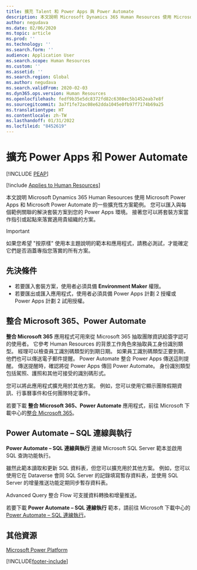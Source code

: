 ```yaml
---
title: 擴充 Talent 和 Power Apps 與 Power Automate
description: 本文說明 Microsoft Dynamics 365 Human Resources 使用 Microsoft Power Apps 和 Microsoft Power Automate 的一些擴充性方案範例。
author: negudava
ms.date: 02/06/2020
ms.topic: article
ms.prod: ''
ms.technology: ''
ms.search.form: ''
audience: Application User
ms.search.scope: Human Resources
ms.custom: ''
ms.assetid: ''
ms.search.region: Global
ms.author: negudava
ms.search.validFrom: 2020-02-03
ms.dyn365.ops.version: Human Resources
ms.openlocfilehash: fedf9b35e5dc8372fd82c6308ec5b1452eab7e8f
ms.sourcegitcommit: 3a7f1fe72ac08e62dda1045e0fb97f7174b69a25
ms.translationtype: HT
ms.contentlocale: zh-TW
ms.lasthandoff: 01/31/2022
ms.locfileid: "8452619"
---
```

# <a name="extend-with-power-apps-and-power-automate"></a>擴充 Power Apps 和 Power Automate


[!INCLUDE [PEAP](../includes/peap-1.md)]

[!include [Applies to Human Resources](../includes/applies-to-hr.md)]



本文說明 Microsoft Dynamics 365 Human Resources 使用 Microsoft Power Apps 和 Microsoft Power Automate 的一些擴充性方案範例。 您可以匯入與每個範例關聯的解決套裝方案到您的 Power Apps 環境。 接著您可以將套裝方案當作指引或起點來落實適用貴組織的方案。

> [!IMPORTANT]
> 如果您希望 "按原樣" 使用本主題說明的範本和應用程式，請務必測試，才能確定它們是否涵蓋專指您落實的所有方案。

## <a name="prerequisites"></a>先決條件

- 若要匯入套裝方案，使用者必須具備 **Environment Maker** 權限。
- 若要匯出或匯入應用程式，使用者必須具備 Power Apps 計劃 2 授權或 Power Apps 計劃 2 試用授權。

## <a name="integration-with-microsoft-365-power-automate"></a>整合 Microsoft 365、Power Automate

**整合 Microsoft 365** 應用程式可用來從 Microsoft 365 抽取團隊資訊給簽字認可的使用者。 它參考 Human Resources 的背景工作角色來抽取員工身份識別類型。 經理可以檢查員工識別碼類型的到期日期。 如果員工識別碼類型正要到期，他們也可以傳送電子郵件提醒。 Power Automate 整合 Power Apps 傳送這則提醒。 傳送提醒時，確認將從 Power Apps 傳回 Power Automate。 身份識別類型包括駕照、護照和其他可接受的識別碼形式。

您可以將此應用程式擴充用於其他方案。 例如，您可以使用它顯示團隊假期資訊、行事曆事件和任何團隊特定事件。

若要下載 **整合 Microsoft 365、Power Automate** 應用程式，前往 Microsoft 下載中心的[整合 Microsoft 365](https://go.microsoft.com/fwlink/?linkid=2081787)。

## <a name="power-automate--sql-connect-and-execute"></a>Power Automate – SQL 連線與執行

**Power Automate – SQL 連線與執行** 連線 Microsoft SQL Server 範本並啟用 SQL 查詢功能執行。

雖然此範本讀取和更新 SQL 資料表，但您可以擴充用於其他方案。 例如，您可以使用它在 Dataverse 會同 SQL Server 的記錄填寫暫存資料表，並使用 SQL Server 的增量推送功能定期同步暫存資料表。

Advanced Query 整合 Flow 可支援資料轉換和增量推送。

若要下載 **Power Automate – SQL 連線執行** 範本，請前往 Microsoft 下載中心的 [Power Automate – SQL 連線執行](https://go.microsoft.com/fwlink/?linkid=2081789)。

## <a name="additional-resources"></a>其他資源

[Microsoft Power Platform](/power-platform/admin/admin-documentation)</br>

[!INCLUDE[footer-include](../includes/footer-banner.md)]
